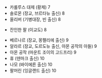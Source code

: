 - 카롤루스 대제 (황제) 7
- 솔로몬 (장교, 브르타뉴 출신) 8
- 올리버 (기병대장, 빈 출신) 8
* 잔인한 팔 (이교도) 8
- 베르나르 (장교, 몽펠리에 출신) 9
- 알라르 (장교, 도르도뉴 출신, 아몬 공작의 아들) 9
- 아몬 공작 (마운트 조이의 고드프리) 9
- 휴 (덴마크 출신) 10
- 나모 (바이에른 출신) 10
- 팔머린 (잉글랜드 출신) 10